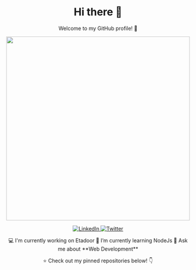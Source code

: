 <div align="center">
  <h1>Hi there 👋</h1>
  <p>Welcome to my GitHub profile! 🚀</p>
  <img src="https://media.giphy.com/media/L1R1tvI9svkIWwpVYr/giphy.gif" width="500" />
  
  <p>
    <a href="www.linkedin.com/in/mukhammadkodir-valijonov" target="_blank">
      <img src="https://img.shields.io/badge/LinkedIn-blue?style=for-the-badge&logo=linkedin" alt="LinkedIn">
    </a>
    <a href="https://twitter.com/your-profile" target="_blank">
      <img src="https://img.shields.io/badge/Twitter-1DA1F2?style=for-the-badge&logo=twitter&logoColor=white" alt="Twitter">
    </a>
  </p>
  
  <p>
    💻 I'm currently working on Etadoor 
    🌱 I’m currently learning NodeJs
    💬 Ask me about **Web Development**  
  </p>
  
  <p>⭐️ Check out my pinned repositories below! 👇</p>
</div>
